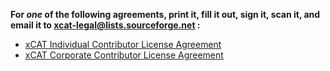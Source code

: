 **For _one_ of the following agreements, print it, fill it out, sign it, scan it, and email it to xcat-legal@lists.sourceforge.net&nbsp;:**

  * [xCAT Individual Contributor License Agreement](XCAT_Individual_Contributor_License_Agreement)
  * [xCAT Corporate Contributor License Agreement](XCAT_Corporate_Contributor_License_Agreement)
